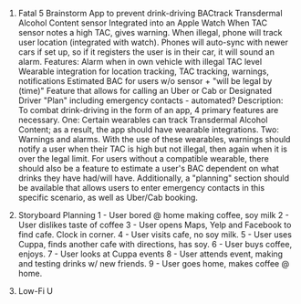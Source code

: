 1. Fatal 5 Brainstorm
	App to prevent drink-driving
		BACtrack Transdermal Alcohol Content sensor
			Integrated into an Apple Watch
			When TAC sensor notes a high TAC, gives warning. When illegal, phone will track user location (integrated with watch). Phones will auto-sync with newer cars if set up, so if it registers the user is in their car, it will sound an alarm. 
	Features:
		Alarm when in own vehicle with illegal TAC level
		Wearable integration for location tracking, TAC tracking, warnings, notifications
		Estimated BAC for users w/o sensor + "will be legal by (time)"
		Feature that allows for calling an Uber or Cab or Designated Driver
		"Plan" including emergency contacts - automated?
	Description:
		To combat drink-driving in the form of an app, 4 primary features are necessary. One: Certain wearables can track Transdermal Alcohol Content; as a result, the app should have wearable integrations. Two: Warnings and alarms. With the use of these wearables, warnings should notify a user when their TAC is high but not illegal, then again when it is over the legal limit. For users without a compatible wearable, there should also be a feature to estimate a user's BAC dependent on what drinks they have had/will have. Additionally, a "planning" section should be available that allows users to enter emergency contacts in this specific scenario, as well as Uber/Cab booking.

2. Storyboard Planning
	1 - User bored @ home making coffee, soy milk
	2 - User dislikes taste of coffee
	3 - User opens Maps, Yelp and Facebook to find cafe. Clock in corner.
	4 - User visits cafe, no soy milk.
	5 - User uses Cuppa, finds another cafe with directions, has soy.
	6 - User buys coffee, enjoys.
	7 - User looks at Cuppa events
	8 - User attends event, making and testing drinks w/ new friends.
	9 - User goes home, makes coffee @ home.

3. Low-Fi U